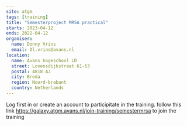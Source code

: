 ```yaml
---
site: atgm
tags: [training]
title: "Semesterproject MRSA practical"
starts: 2023-04-12
ends: 2022-04-12
organiser:
  name: Donny Vrins
  email: Dl.vrins@avans.nl
location:
  name: Avans hogeschool LD
  street: Lovensdijkstraat 61-63
  postal: 4818 AJ
  city: Breda
  region: Noord-brabant
  country: Netherlands
---
```


Log first in or create an account to participitate in the training.
follow this link https://galaxy.atgm.avans.nl/join-training/semestermrsa to join the training
